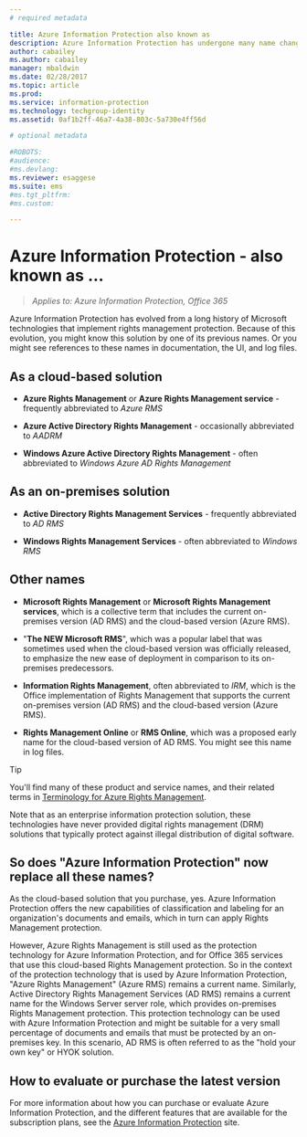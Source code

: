 ```yaml
---
# required metadata

title: Azure Information Protection also known as
description: Azure Information Protection has undergone many name changes, and you might know it as a previous name.
author: cabailey
ms.author: cabailey
manager: mbaldwin
ms.date: 02/28/2017
ms.topic: article
ms.prod:
ms.service: information-protection
ms.technology: techgroup-identity
ms.assetid: 0af1b2ff-46a7-4a38-803c-5a730e4ff56d

# optional metadata

#ROBOTS:
#audience:
#ms.devlang:
ms.reviewer: esaggese
ms.suite: ems
#ms.tgt_pltfrm:
#ms.custom:

---
```



# Azure Information Protection - also known as ...

>*Applies to: Azure Information Protection, Office 365*

Azure Information Protection has evolved from a long history of Microsoft technologies that implement rights management protection. Because of this evolution, you might know this solution by one of its previous names. Or you might see references to these names in documentation, the UI, and log files. 

## As a cloud-based solution

- **Azure Rights Management** or **Azure Rights Management service** - frequently abbreviated to *Azure RMS*

- **Azure Active Directory Rights Management** - occasionally abbreviated to *AADRM*

- **Windows Azure Active Directory Rights Management** - often abbreviated to *Windows Azure AD Rights Management*

## As an on-premises solution

- **Active Directory Rights Management Services** - frequently abbreviated to *AD RMS*

- **Windows Rights Management Services**  - often abbreviated to *Windows RMS*

## Other names

- **Microsoft Rights Management** or **Microsoft Rights Management services**, which is a collective term that includes the current on-premises version (AD RMS) and the cloud-based version (Azure RMS).

- "**The NEW Microsoft RMS**", which was a popular label that was sometimes used when the cloud-based version was officially released, to emphasize the new ease of deployment in comparison to its on-premises predecessors.

- **Information Rights Management**, often abbreviated to *IRM*, which is the Office implementation of Rights Management that supports the current on-premises version (AD RMS) and the cloud-based version (Azure RMS). 

- **Rights Management Online** or **RMS Online**, which was a proposed early name for the cloud-based version of AD RMS. You might see this name in log files.

> [!TIP]
> You'll find many of these product and service names, and their related terms in [Terminology for Azure Rights Management](../get-started/terminology.md).

Note that as an enterprise information protection solution, these technologies have never provided digital rights management (DRM) solutions that typically protect against illegal distribution of digital software. 

## So does "Azure Information Protection" now replace all these names?

As the cloud-based solution that you purchase, yes. Azure Information Protection offers the new capabilities of classification and labeling for an organization's documents and emails, which in turn can apply Rights Management protection. 

However, Azure Rights Management is still used as the protection technology for Azure Information Protection, and for Office 365 services that use this cloud-based Rights Management protection. So in the context of the protection technology that is used by Azure Information Protection, "Azure Rights Management" (Azure RMS) remains a current name. 
Similarly, Active Directory Rights Management Services (AD RMS) remains a current name for the Windows Server server role, which provides on-premises Rights Management protection. This protection technology can be used with Azure Information Protection and might be suitable for a very small percentage of documents and emails that must be protected by an on-premises key. In this scenario, AD RMS is often referred to as the "hold your own key" or HYOK solution.

## How to evaluate or purchase the latest version

For more information about how you can purchase or evaluate Azure Information Protection, and the different features that are available for the subscription plans, see the [Azure Information Protection](https://www.microsoft.com/en-us/cloud-platform/azure-information-protection) site.

